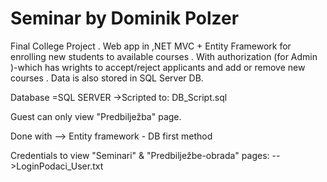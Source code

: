 # Seminar by Dominik Polzer
Final College Project .
Web app in ,NET MVC + Entity Framework for enrolling new students to available courses .
With authorization (for Admin )-which has wrights to accept/reject applicants and add or remove new courses . Data is also stored in SQL Server DB.

Database =SQL SERVER
 ->Scripted to: DB_Script.sql 
 
 Guest can only view "Predbilježba" page.

Done with --> Entity framework - DB first method

Credentials to view "Seminari" & "Predbilježbe-obrada" pages:
-->LoginPodaci_User.txt 

